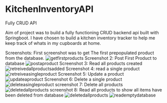 # KitchenInventoryAPI
Fully CRUD API 

Aim of project was to build a fully functioning CRUD backend api built with Springboot.
I have chosen to build a kitchen inventory tracker to help me keep track of whats in my cupboards at home. 

Screenshots:
First screenshot was to get The first prepopulated product from the database.
![getfirstproducts](https://user-images.githubusercontent.com/81887091/144615647-37386ce9-d4e0-41f4-8054-ef72b052d3d5.PNG)
Screenshot 2: Post First Product to database 
![postaproduct](https://user-images.githubusercontent.com/81887091/144615988-e4a45b99-7023-49ff-bd47-a49a63f85e5a.PNG)
Screenshot 3: Read all products created 
![retreivedallproductsadded](https://user-images.githubusercontent.com/81887091/144616191-9cf80007-b7c1-49c3-85b9-195d9cc40a23.PNG)
Screenshot 4: read a single product
![retreiveasingleproduct](https://user-images.githubusercontent.com/81887091/144616250-b2ef7445-edca-4e25-b72f-0d92b69a1aef.PNG)
Screenshot 5: Update a product
![updateaproduct](https://user-images.githubusercontent.com/81887091/144616294-d075e0fa-47e1-4f1d-9666-b2cb9ee97573.PNG)
Screenshot 6: Delete a single product
![deleteasingleproduct](https://user-images.githubusercontent.com/81887091/144616384-26af86d5-c112-49f9-93a4-b382d1f58140.PNG)
screenshot 7: Delete all products
![deletedallproducts](https://user-images.githubusercontent.com/81887091/144616449-d61c0baa-3e57-4132-b1a4-f58d965f6dda.PNG)
screenshot 8: Read all products to show all items have been deleted from database
![deletedallproducts](https://user-images.githubusercontent.com/81887091/144617396-77182680-cd5e-4c13-b43d-67113e188cb7.PNG)
![reademptydatabase](https://user-images.githubusercontent.com/81887091/144617431-5bf736f5-b45c-4da0-94fc-5ed0c0e707af.PNG)
